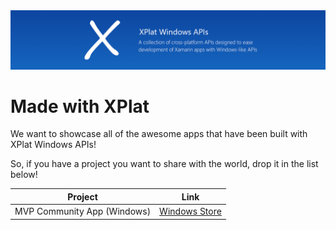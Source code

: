 <img src="Assets/ProjectBanner.png" alt="XPlat Windows APIs" />

# Made with XPlat

We want to showcase all of the awesome apps that have been built with XPlat Windows APIs! 

So, if you have a project you want to share with the world, drop it in the list below!

| Project | Link |
| ------ | ------ |
| MVP Community App (Windows) | [Windows Store](https://www.microsoft.com/store/productId/9NM26MMRJBPF) |